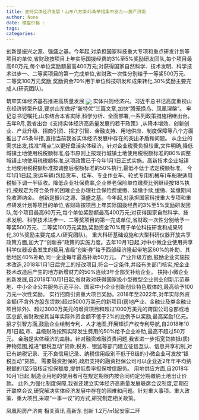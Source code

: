 ```yaml
---
title: 支持实体经济发展！山东八方面45条举措集中发力——房产济南
author: None
date: 楼盘价格 : 
tags: 
categories: 
---
```

创新是振兴之源、强盛之基。今年起,对承担国家科技重大专项和重点研发计划等项目的单位,省财政按项目上年实际国拨经费的3%至5%奖励研发团队,每个项目最高60万元,每个单位奖励额最高400万元;对获得国家自然科学、技术发明、科学技术进步一、二等奖项目的第一完成单位,省财政一次性分别给予一等奖500万元、二等奖100万元奖励,奖励资金70%用于单位科技研发和成果转化,30%奖励主要完成人(研究团队)。
<!-- more -->
筑牢实体经济基石推进高质量发展
<img align="center" border="0" src="//s1.ifengimg.com/2019/02/20/a99dc4c36c8fdc3f8f1f717eaad3ab39.jpg" />
实体兴则经济兴。习近平总书记高度重视山东经济转型升级,要求山东做好“新特优”三篇文章,加快“腾笼换鸟、凤凰涅槃”。
牢记总书记嘱托,山东结合本省实际,科学分析、全面部署,一系列政策措施相继出台。
去年9月,我省出台《支持实体经济高质量发展的若干政策》,从降本增效、创新创业、产业升级、招商引资、招才引智、金融支持、用地供应、制度保障等八个方面推出了45条举措,直指当前我省实体经济发展中存在的突出矛盾和问题。
从企业的需求出发,找准“痛点”,以更好盘活实体经济。针对企业税费负担较重,文件明确,降低城镇土地使用税税额标准,各市原则上按现行城镇土地使用税税额标准的80%调整城镇土地使用税税额标准,这项政策已于今年1月1日正式实施。高新技术企业城镇土地使用税税额标准按调整后税额标准的50%执行,最低不低于法定税额标准。
今年1月1日起,货运车辆(包括货车、挂车、专业作业车、轮式专用机械车)车船税适用税额下调一半征收。降低企业社保费率,企业养老保险单位缴费比例继续按18%执行,按规定为符合条件的困难企业办理社会保险费缓缴、延缴手续,缓缴、延缴期间免收滞纳金。
创新是振兴之源、强盛之基。今年起,对承担国家科技重大专项和重点研发计划等项目的单位,省财政按项目上年实际国拨经费的3%至5%奖励研发团队,每个项目最高60万元,每个单位奖励额最高400万元;对获得国家自然科学、技术发明、科学技术进步一、二等奖项目的第一完成单位,省财政一次性分别给予一等奖500万元、二等奖100万元奖励,奖励资金70%用于单位科技研发和成果转化,30%奖励主要完成人(研究团队)。
重大科研基础设施和大型科研仪器开放共享政策方面,加大了“创新券”政策的实施力度。去年10月1日起,对中小微企业使用共享科学仪器设备发生的费用,省级“创新券”给予西部经济隆起带地区60%的补助、其他地区40%补助,同一企业每年最高补助50万元。
产业升级方面,鼓励企业实施技术改造,2018年1月1日后完工的技改项目,符合一定条件,并经有关部门核实,按企业技术改造后产生的地方新增财力的50%连续3年全部奖补给企业。
扶持小微企业创新发展,自2018年10月1日起,省财政对获得国家级小型微型企业创业创新示范基地、中小企业公共服务示范平台、国家中小企业创新创业特色载体的,最高给予100万元一次性奖励。
实行招商引资重大项目奖励。2018年至2022年,对年实际外资金额(不含外方股东贷款)超过5000万美元的新项目(房地产业、金融业及类金融业项目除外)、超过3000万美元的增资项目和超过1000万美元的跨国公司总部或地区总部,省财政按其当年实际外资金额不低于2%的比例予以奖励,最高奖励1亿元。
招才引智方面,鼓励企业绘制专利、人才地图,开展知识产权专利导航,自2018年10月1日起,市、县级财政按照实际发生费用的50%给予企业补助,最高不超过50万元。
金融是实体经济的血脉。针对融资难融资贵问题,我省进一步拓宽贷款抵(质)押物范围,推进“银税互动”贷款,税务、银监等部门建立征信互认、信息共享机制,对已有纳税记录、无不良信用记录、纳税信用级别不低于B级的小微企业可发放“银税互动”贷款。
需要融资担保的,政府支持的融资担保公司可以企业近2年年平均纳税额的1至5倍核定担保额度,提供低费率担保增信服务。
用地供应方面,自2018年10月1日起,制造业用地的使用者可在规定期限内按合同约定分期缴纳土地出让价款。
此外,为强化制度保障,我省还建立实体经济高质量发展联席会议制度,定期召开联席会议,研究解决实体经济发展中存在的困难和问题。针对重大事项、重大政策、重大项目,采取“一事一议”的方式,研究制定相关政策。
                        
                        
                        
                        
                                        
                    
                    
                
                    
                    
                    
                
                    
                
凤凰网房产济南
相关资讯
高新东 创新
1.2万/㎡起安家二环
	                        
	                    
	                        
	                    
